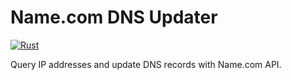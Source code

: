 # Name.com DNS Updater

[![Rust](https://github.com/myzhang1029/namecom_ddns/actions/workflows/rust.yml/badge.svg)](https://github.com/myzhang1029/namecom_ddns/actions/workflows/rust.yml)

Query IP addresses and update DNS records with Name.com API.
